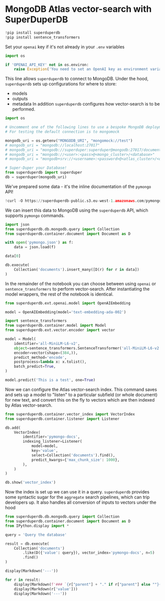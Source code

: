 # MongoDB Atlas vector-search with SuperDuperDB


```python
!pip install superduperdb
!pip install sentence_transformers
```

Set your `openai` key if it's not already in your `.env` variables


```python
import os

if 'OPENAI_API_KEY' not in os.environ:
    raise Exception('You need to set an OpenAI key as environment variable: "export OPEN_API_KEY=sk-..."')
```

This line allows `superduperdb` to connect to MongoDB. Under the hood, `superduperdb` sets up configurations
for where to store:
- models
- outputs
- metadata
In addition `superduperdb` configures how vector-search is to be performed.


```python
import os

# Uncomment one of the following lines to use a bespoke MongoDB deployment
# For testing the default connection is to mongomock

mongodb_uri = os.getenv("MONGODB_URI", "mongomock://test")
# mongodb_uri = "mongodb://localhost:27017"
# mongodb_uri = "mongodb://superduper:superduper@mongodb:27017/documents"
# mongodb_uri = "mongodb://<user>:<pass>@<mongo_cluster>/<database>"
# mongodb_uri = "mongodb+srv://<username>:<password>@<atlas_cluster>/<database>"

# Super-Duper your Database!
from superduperdb import superduper
db = superduper(mongodb_uri)
```

We've prepared some data - it's the inline documentation of the `pymongo` API!


```python
!curl -O https://superduperdb-public.s3.eu-west-1.amazonaws.com/pymongo.json
```

We can insert this data to MongoDB using the `superduperdb` API, which supports `pymongo` commands.


```python
import json
from superduperdb.db.mongodb.query import Collection
from superduperdb.container.document import Document as D

with open('pymongo.json') as f:
    data = json.load(f)
```


```python
data[0]
```


```python
db.execute(
    Collection('documents').insert_many([D(r) for r in data])
)
```

In the remainder of the notebook you can choose between using `openai` or `sentence_transformers` to 
perform vector-search. After instantiating the model wrappers, the rest of the notebook is identical.


```python
from superduperdb.ext.openai.model import OpenAIEmbedding

model = OpenAIEmbedding(model='text-embedding-ada-002')
```


```python
import sentence_transformers
from superduperdb.container.model import Model
from superduperdb.ext.vector.encoder import vector

model = Model(
    identifier='all-MiniLM-L6-v2',
    object=sentence_transformers.SentenceTransformer('all-MiniLM-L6-v2'),
    encoder=vector(shape=(384,)),
    predict_method='encode',
    postprocess=lambda x: x.tolist(),
    batch_predict=True,
)
```


```python
model.predict('This is a test', one=True)
```

Now we can configure the Atlas vector-search index. 
This command saves and sets up a model to "listen" to a particular subfield (or whole document) for
new text, and convert this on the fly to vectors which are then indexed by Atlas vector-search.


```python
from superduperdb.container.vector_index import VectorIndex
from superduperdb.container.listener import Listener

db.add(
    VectorIndex(
        identifier='pymongo-docs',
        indexing_listener=Listener(
            model=model,
            key='value',
            select=Collection('documents').find(),
            predict_kwargs={'max_chunk_size': 1000},
        ),
    )
)
```


```python
db.show('vector_index')
```

Now the index is set up we can use it in a query. `superduperdb` provides some syntactic sugar for 
the `aggregate` search pipelines, which can trip developers up. It also handles 
all conversion of inputs to vectors under the hood


```python
from superduperdb.db.mongodb.query import Collection
from superduperdb.container.document import Document as D
from IPython.display import *

query = 'Query the database'

result = db.execute(
    Collection('documents')
        .like(D({'value': query}), vector_index='pymongo-docs', n=5)
        .find()
)

display(Markdown('---'))

for r in result:
    display(Markdown(f'### `{r["parent"] + "." if r["parent"] else ""}{r["res"]}`'))
    display(Markdown(r['value']))
    display(Markdown('---'))
```
